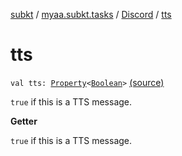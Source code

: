 [subkt](../../index.md) / [myaa.subkt.tasks](../index.md) / [Discord](index.md) / [tts](./tts.md)

# tts

`val tts: `[`Property`](https://docs.gradle.org/current/javadoc/org/gradle/api/provider/Property.html)`<`[`Boolean`](https://kotlinlang.org/api/latest/jvm/stdlib/kotlin/-boolean/index.html)`>` [(source)](https://github.com/Myaamori/SubKt/blob/0.1.7/src/main/kotlin/myaa/subkt/tasks/discordtask.kt#L433)

`true` if this is a TTS message.

**Getter**

`true` if this is a TTS message.

